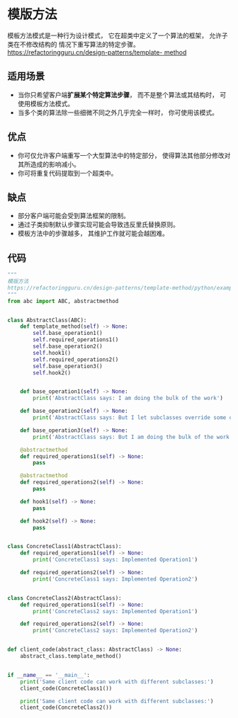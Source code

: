 # 模版方法
模板方法模式是一种行为设计模式， 它在超类中定义了一个算法的框架， 允许子类在不修改结构的
情况下重写算法的特定步骤。[https://refactoringguru.cn/design-patterns/template-
method](https://refactoringguru.cn/design-patterns/template-method)

## 适用场景
- 当你只希望客户端**扩展某个特定算法步骤**， 而不是整个算法或其结构时， 可使用模板方法模式。
- 当多个类的算法除一些细微不同之外几乎完全一样时， 你可使用该模式。

## 优点
- 你可仅允许客户端重写一个大型算法中的特定部分， 使得算法其他部分修改对其所造成的影响减小。
- 你可将重复代码提取到一个超类中。

## 缺点
- 部分客户端可能会受到算法框架的限制。
- 通过子类抑制默认步骤实现可能会导致违反里氏替换原则。
- 模板方法中的步骤越多， 其维护工作就可能会越困难。

## 代码
```python
"""
模版方法
https://refactoringguru.cn/design-patterns/template-method/python/example
"""
from abc import ABC, abstractmethod


class AbstractClass(ABC):
    def template_method(self) -> None:
        self.base_operation1()
        self.required_operations1()
        self.base_operation2()
        self.hook1()
        self.required_operations2()
        self.base_operation3()
        self.hook2()


    def base_operation1(self) -> None:
        print('AbstractClass says: I am doing the bulk of the work')

    def base_operation2(self) -> None:
        print('AbstractClass says: But I let subclasses override some operations')

    def base_operation3(self) -> None:
        print('AbstractClass says: But I am doing the bulk of the work anyway')

    @abstractmethod
    def required_operations1(self) -> None:
        pass

    @abstractmethod
    def required_operations2(self) -> None:
        pass

    def hook1(self) -> None:
        pass

    def hook2(self) -> None:
        pass


class ConcreteClass1(AbstractClass):
    def required_operations1(self) -> None:
        print('ConcreteClass1 says: Implemented Operation1')

    def required_operations2(self) -> None:
        print('ConcreteClass1 says: Implemented Operation2')


class ConcreteClass2(AbstractClass):
    def required_operations1(self) -> None:
        print('ConcreteClass2 says: Implemented Operation1')

    def required_operations2(self) -> None:
        print('ConcreteClass2 says: Implemented Operation2')


def client_code(abstract_class: AbstractClass) -> None:
    abstract_class.template_method()


if __name__ == '__main__':
    print('Same client code can work with different subclasses:')
    client_code(ConcreteClass1())

    print('Same client code can work with different subclasses:')
    client_code(ConcreteClass2())

```